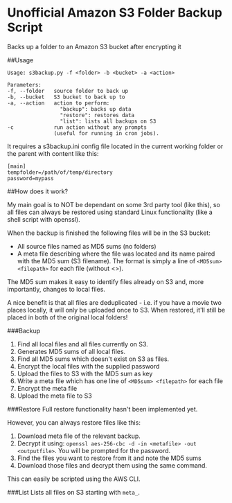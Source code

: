 # Unofficial Amazon S3 Folder Backup Script
Backs up a folder to an Amazon S3 bucket after encrypting it

##Usage

```
Usage: s3backup.py -f <folder> -b <bucket> -a <action>

Parameters:
-f, --folder   source folder to back up
-b, --bucket   S3 bucket to back up to
-a, --action   action to perform:
                 "backup": backs up data
                 "restore": restores data
                 "list": lists all backups on S3
-c             run action without any prompts
               (useful for running in cron jobs).
```

It requires a s3backup.ini config file located in the current working folder or the parent with content like this:

```
[main]
tempfolder=/path/of/temp/directory
password=mypass
```

##How does it work?

My main goal is to NOT be dependant on some 3rd party tool (like this), so all files can always be restored using standard Linux functionality (like a shell script with openssl).

When the backup is finished the following files will be in the S3 bucket:
  * All source files named as MD5 sums (no folders)
  * A meta file describing where the file was located and its name paired with the MD5 sum (S3 filename). The format is simply a line of `<MD5sum> <filepath>` for each file (without <>).

The MD5 sum makes it easy to identify files already on S3 and, more importantly, changes to local files.

A nice benefit is that all files are deduplicated - i.e. if you have a movie two places locally, it will only be uploaded once to S3. When restored, it'll still be placed in both of the original local folders!

###Backup
1. Find all local files and all files currently on S3.
2. Generates MD5 sums of all local files.
3. Find all MD5 sums which doesn't exist on S3 as files.
4. Encrypt the local files with the supplied password
5. Upload the files to S3 with the MD5 sum as key
6. Write a meta file which has one line of `<MD5sum> <filepath>` for each file
7. Encrypt the meta file
8. Upload the meta file to S3

###Restore
Full restore functionality hasn't been implemented yet.

However, you can always restore files like this:
1. Download meta file of the relevant backup.
2. Decrypt it using: `openssl aes-256-cbc -d -in <metafile> -out <outputfile>`. You will be prompted for the password.
3. Find the files you want to restore from it and note the MD5 sums
4. Download those files and decrypt them using the same command.

This can easily be scripted using the AWS CLI.

###List
Lists all files on S3 starting with `meta_`.